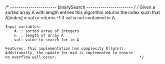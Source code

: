 /* ----------------------- binarySearch ----------------------- */
/*  Given a sorted array A with length entries this algorithm 
    returns the index such that A[index] = val or returns -1 
    if val is not contained in A. 
    
    Input variables:
        A  : sorted array of integers
        n  : length of array A
        val: value to search for in A

    Features: This implementation has complexity O(lg(n)).
    Additionally, the update for mid is implemented to ensure
    no overflow will occur.                                     */
